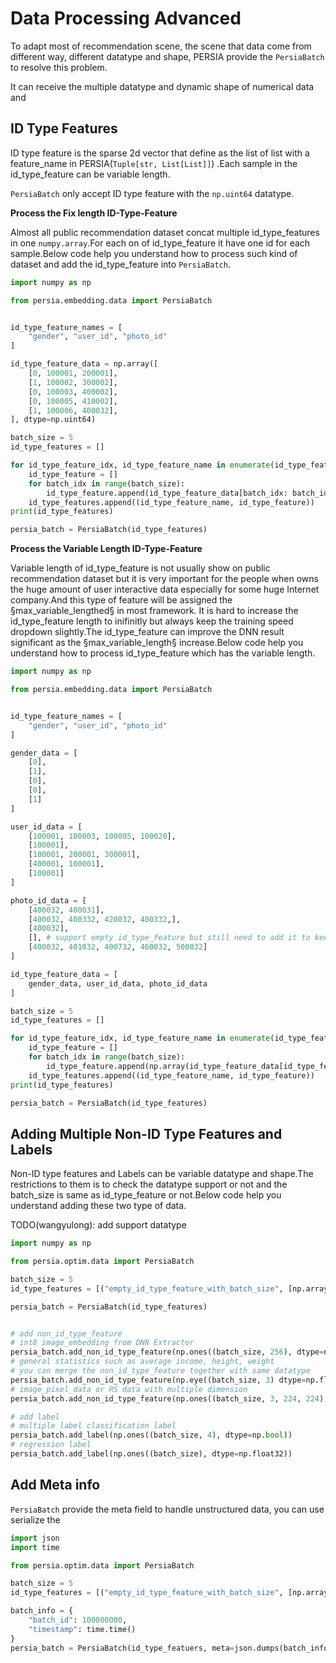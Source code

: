 # Data Processing Advanced
To adapt most of recommendation scene, the scene that data come from different way, different datatype and shape, PERSIA provide the `PersiaBatch` to resolve this problem.

It can receive the multiple datatype and dynamic shape of numerical data and 

## ID Type Features
ID type feature is the sparse 2d vector that define as the list of list with a feature_name in PERSIA(`Tuple[str, List[List]]`) .Each sample in the id_type_feature can be variable length.

`PersiaBatch` only accept  ID type feature with the `np.uint64` datatype.

**Process the Fix length ID-Type-Feature**

Almost all public recommendation dataset concat multiple id_type_features in one `numpy.array`.For each on of id_type_feature it have one id for each sample.Below code help you understand how to process such kind of dataset and add the id_type_feature into `PersiaBatch`.

```python
import numpy as np

from persia.embedding.data import PersiaBatch


id_type_feature_names = [
    "gender", "user_id", "photo_id"
]

id_type_feature_data = np.array([
    [0, 100001, 200001],
    [1, 100002, 300002],
    [0, 100003, 400002],
    [0, 100005, 410002],
    [1, 100006, 400032],
], dtype=np.uint64)

batch_size = 5
id_type_features = []

for id_type_feature_idx, id_type_feature_name in enumerate(id_type_feature_names):
    id_type_feature = []
    for batch_idx in range(batch_size):
        id_type_feature.append(id_type_feature_data[batch_idx: batch_idx + 1, id_type_feature_idx].reshape(-1))
    id_type_features.append((id_type_feature_name, id_type_feature))
print(id_type_features)

persia_batch = PersiaBatch(id_type_features)
```

**Process the Variable Length ID-Type-Feature**

Variable length of id_type_feature is not usually show on public recommendation dataset but it is very important for the people when owns the huge amount of user interactive data especially for some huge Internet company.And this type of feature will be assigned the §max_variable_lengthed§ in most framework. It is hard to increase the id_type_feature length to inifinitly but always keep the training speed dropdown slightly.The id_type_feature can improve the DNN result significant as the §max_variable_length§ increase.Below code help you understand how to process id_type_feature which has the variable length.

```python
import numpy as np

from persia.embedding.data import PersiaBatch


id_type_feature_names = [
    "gender", "user_id", "photo_id"
]

gender_data = [
    [0],
    [1],
    [0],
    [0],
    [1]
]

user_id_data = [
    [100001, 100003, 100005, 100020],
    [100001],
    [100001, 200001, 300001],
    [400001, 100001],
    [100001]
]

photo_id_data = [
    [400032, 400031],
    [400032, 400332, 420032, 400332,],
    [400032],
    [], # support empty id_type_feature but still need to add it to keep batch construction
    [400032, 401032, 400732, 460032, 500032]
]

id_type_feature_data = [
    gender_data, user_id_data, photo_id_data
]

batch_size = 5
id_type_features = []

for id_type_feature_idx, id_type_feature_name in enumerate(id_type_feature_names):
    id_type_feature = []
    for batch_idx in range(batch_size):
        id_type_feature.append(np.array(id_type_feature_data[id_type_feature_idx][batch_idx: batch_idx + 1], dtype=np.uint64).reshape(-1))
    id_type_features.append((id_type_feature_name, id_type_feature))
print(id_type_features)

persia_batch = PersiaBatch(id_type_features)
```

## Adding Multiple Non-ID Type Features and Labels
Non-ID type features and Labels can be variable datatype and shape.The restrictions to them is to check the datatype support or not and the batch_size is same as id_type_feature or not.Below code help you understand adding these two type of data.

TODO(wangyulong): add support datatype
```python
import numpy as np

from persia.optim.data import PersiaBatch

batch_size = 5
id_type_features = [("empty_id_type_feature_with_batch_size", [np.array([], dtype=np.uint64)] * batch_size)]

persia_batch = PersiaBatch(id_type_features)


# add non_id_type_feature
# int8 image_embedding from DNN Extractor
persia_batch.add_non_id_type_feature(np.ones((batch_size, 256), dtype=np.int8))
# general statistics such as average income, height, weight
# you can merge the non_id_type_feature together with same datatype
persia_batch.add_non_id_type_feature(np.eye((batch_size, 3) dtype=np.float32))
# image_pixel_data or RS data with multiple dimension
persia_batch.add_non_id_type_feature(np.ones((batch_size, 3, 224, 224), dtype=np.int8))

# add label 
# multiple label classification label
persia_batch.add_label(np.ones((batch_size, 4), dtype=np.bool))
# regression label
persia_batch.add_label(np.ones((batch_size), dtype=np.float32))
```

## Add Meta info
`PersiaBatch` provide the meta field to handle unstructured data, you can use serialize the 
```python
import json
import time 

from persia.optim.data import PersiaBatch

batch_size = 5
id_type_features = [("empty_id_type_feature_with_batch_size", [np.array([], dtype=np.uint64)] * batch_size)]

batch_info = {
    "batch_id": 100000000,
    "timestamp": time.time()
}
persia_batch = PersiaBatch(id_type_featuers, meta=json.dumps(batch_info))
```